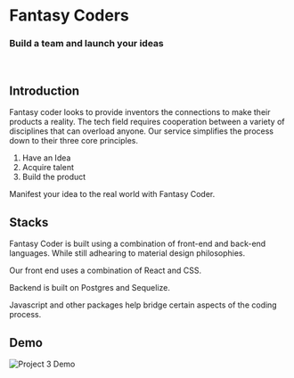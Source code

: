 <h1>Fantasy Coders</h1>
<h3>Build a team and launch your ideas</h3>

<br>


<h2>Introduction </h2>
Fantasy coder looks to provide inventors the connections to make their products a reality. The tech field requires cooperation between a variety of disciplines that can overload anyone. Our service simplifies the process down to their three core principles. 

<ol>
<li>Have an Idea</li>
<li>Acquire talent</li> 
<li>Build the product</li> 
</ol>

Manifest your idea to the real world with Fantasy Coder.

<h2>Stacks</h2>
Fantasy Coder is built using a combination of front-end and back-end languages. While still adhearing to material design philosophies.

Our front end uses a combination of React and CSS.

Backend is built on Postgres and Sequelize. 

Javascript and other packages help bridge certain aspects of the coding process.


<h2>Demo </h2>


![Project 3 Demo](./p3.gif)

